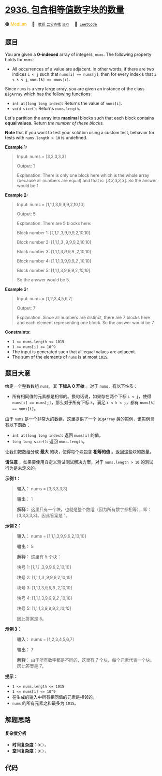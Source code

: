 # [2936. 包含相等值数字块的数量](https://leetcode.com/problems/number-of-equal-numbers-blocks)

🟠 <font color=#ffb800>Medium</font>&emsp; 🔖&ensp; [`数组`](/tag/array.md) [`二分查找`](/tag/binary-search.md) [`交互`](/tag/interactive.md)&emsp; 🔗&ensp;[`LeetCode`](https://leetcode.com/problems/number-of-equal-numbers-blocks)

## 题目

You are given a **0-indexed** array of integers, `nums`. The following
property holds for `nums`:

  * All occurrences of a value are adjacent. In other words, if there are two indices `i < j` such that `nums[i] == nums[j]`, then for every index `k` that `i < k < j`, `nums[k] == nums[i]`.

Since `nums` is a very large array, you are given an instance of the class
`BigArray` which has the following functions:

  * `int at(long long index)`: Returns the value of `nums[i]`.
  * `void size()`: Returns `nums.length`.

Let's partition the array into **maximal** blocks such that each block
contains **equal values**. Return _the number of these blocks._

**Note** that if you want to test your solution using a custom test, behavior
for tests with `nums.length > 10` is undefined.



**Example 1:**

> Input: nums = [3,3,3,3,3]
> 
> Output: 1
> 
> Explanation: There is only one block here which is the whole array (because all numbers are equal) and that is: [_3,3,3,3,3_]. So the answer would be 1. 

**Example 2:**

> Input: nums = [1,1,1,3,9,9,9,2,10,10]
> 
> Output: 5
> 
> Explanation: There are 5 blocks here:
> 
> Block number 1: [_1,1,1_ ,3,9,9,9,2,10,10]
> 
> Block number 2: [1,1,1,_3_ ,9,9,9,2,10,10]
> 
> Block number 3: [1,1,1,3,_9,9,9_ ,2,10,10]
> 
> Block number 4: [1,1,1,3,9,9,9,_2_ ,10,10]
> 
> Block number 5: [1,1,1,3,9,9,9,2,_10,10_]
> 
> So the answer would be 5.

**Example 3:**

> Input: nums = [1,2,3,4,5,6,7]
> 
> Output: 7
> 
> Explanation: Since all numbers are distinct, there are 7 blocks here and each element representing one block. So the answer would be 7. 

**Constraints:**

  * `1 <= nums.length <= 1015`
  * `1 <= nums[i] <= 10^9`
  * The input is generated such that all equal values are adjacent.
  * The sum of the elements of `nums` is at most `1015`.


## 题目大意

给定一个整数数组 `nums`，其 **下标从 0 开始** 。对于 `nums`，有以下性质：

  * 所有相同值的元素都是相邻的。换句话说，如果存在两个下标 `i < j`，使得 `nums[i] == nums[j]`，那么对于所有下标 `k`，满足 `i < k < j`，都有 `nums[k] == nums[i]`。

由于 `nums` 是一个非常大的数组，这里提供了一个 `BigArray` 类的实例，该实例具有以下函数：

  * `int at(long long index)`: 返回 `nums[i]` 的值。
  * `long long size()`: 返回 `nums.length`。

让我们把数组分成 **最大**  的块，使得每个块包含 **相等的值** 。返回这些块的数量。

**请注意** ，如果要使用自定义测试测试解决方案，对于 `nums.length > 10` 的测试行为是未定义的。



**示例 1：**

> 
> 
> 
> 
> 
> **输入：** nums = [3,3,3,3,3]
> 
> **输出：** 1
> 
> **解释：** 这里只有一个块，也就是整个数组（因为所有数字都相等），即：[3,3,3,3,3]。因此答案是 1。 
> 
> 

**示例 2：**

> 
> 
> 
> 
> 
> **输入：** nums = [1,1,1,3,9,9,9,2,10,10]
> 
> **输出：** 5
> 
> **解释：** 这里有 5 个块：
> 
> 块号 1: [_1,1,1_ ,3,9,9,9,2,10,10]
> 
> 块号 2: [1,1,1,_3_ ,9,9,9,2,10,10]
> 
> 块号 3: [1,1,1,3,_9,9,9_ ,2,10,10]
> 
> 块号 4: [1,1,1,3,9,9,9,_2_ ,10,10]
> 
> 块号 5: [1,1,1,3,9,9,9,2,_10,10_]
> 
> 因此答案是 5。

**示例 3：**

> 
> 
> 
> 
> 
> **输入：** nums = [1,2,3,4,5,6,7]
> 
> **输出：** 7
> 
> **解释：** 由于所有数字都是不同的，这里有 7 个块，每个元素代表一个块。因此答案是 7。 
> 
> 



**提示：**

  * `1 <= nums.length <= 1015`
  * `1 <= nums[i] <= 10^9`
  * 在生成的输入中所有相同值的元素是相邻的。
  * `nums` 的所有元素之和最多为 `1015`。


## 解题思路

#### 复杂度分析

- **时间复杂度**：`O()`，
- **空间复杂度**：`O()`，

## 代码

```javascript

```
